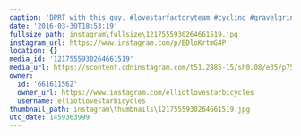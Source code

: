 ```yaml
---
caption: 'DPRT with this guy. #lovestarfactoryteam #cycling #gravelgrinder'
date: '2016-03-30T18:53:19'
fullsize_path: instagram\fullsize\1217555930264661519.jpg
instagram_url: https://www.instagram.com/p/BDloKrtmG4P
location: {}
media_id: '1217555930264661519'
media_url: https://scontent.cdninstagram.com/t51.2885-15/sh0.08/e35/p750x750/12530928_569432489891881_1832833526_n.jpg?ig_cache_key=MTIxNzU1NTkzMDI2NDY2MTUxOQ%3D%3D.2
owner:
  id: '661611562'
  owner_url: https://www.instagram.com/elliotlovestarbicycles
  username: elliotlovestarbicycles
thumbnail_path: instagram\thumbnails\1217555930264661519.jpg
utc_date: 1459363999
---
```

